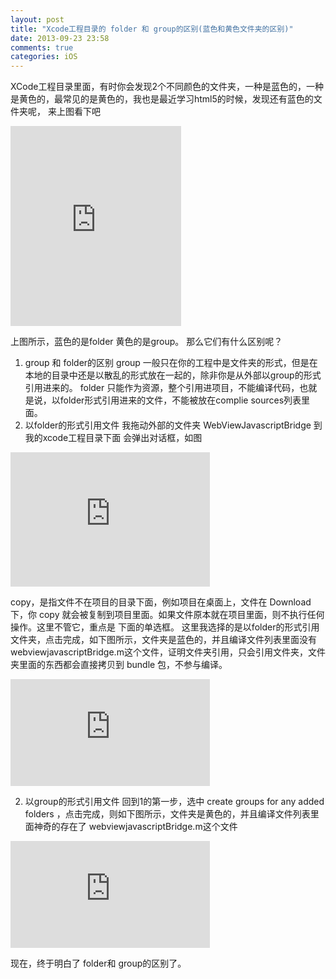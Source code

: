 ```yaml
---
layout: post
title: "Xcode工程目录的 folder 和 group的区别(蓝色和黄色文件夹的区别)"
date: 2013-09-23 23:58
comments: true
categories: iOS
---
```


XCode工程目录里面，有时你会发现2个不同颜色的文件夹，一种是蓝色的，一种是黄色的，最常见的是黄色的，我也是最近学习html5的时候，发现还有蓝色的文件夹呢，
来上图看下吧

<iframe src="https://skydrive.live.com/embed?cid=08A712E639A96BFA&resid=8A712E639A96BFA%21369&authkey=AK4bqqBLJG7H2NU" width="273" height="320" frameborder="0" scrolling="no"></iframe>

 上图所示，蓝色的是folder 黄色的是group。 那么它们有什么区别呢？
1. group 和 folder的区别
group 一般只在你的工程中是文件夹的形式，但是在本地的目录中还是以散乱的形式放在一起的，除非你是从外部以group的形式引用进来的。
folder 只能作为资源，整个引用进项目，不能编译代码，也就是说，以folder形式引用进来的文件，不能被放在complie sources列表里面。
2. 以folder的形式引用文件
我拖动外部的文件夹 WebViewJavascriptBridge 到我的xcode工程目录下面
会弹出对话框，如图

<iframe src="https://skydrive.live.com/embed?cid=08A712E639A96BFA&resid=8A712E639A96BFA%21370&authkey=AHc_zK2PilQffbQ" width="319" height="215" frameborder="0" scrolling="no"></iframe>


copy，是指文件不在项目的目录下面，例如项目在桌面上，文件在 Download 下，你 copy 就会被复制到项目里面。如果文件原本就在项目里面，则不执行任何操作。这里不管它，重点是 下面的单选框。
这里我选择的是以folder的形式引用文件夹，点击完成，如下图所示，文件夹是蓝色的，并且编译文件列表里面没有 webviewjavascriptBridge.m这个文件，证明文件夹引用，只会引用文件夹，文件夹里面的东西都会直接拷贝到 bundle 包，不参与编译。

<iframe src="https://skydrive.live.com/embed?cid=08A712E639A96BFA&resid=8A712E639A96BFA%21389&authkey=AKR8wpWrQd-yG2c" width="319" height="171" frameborder="0" scrolling="no"></iframe>

2. 以group的形式引用文件
回到1的第一步，选中 create groups for any added folders ，点击完成，则如下图所示，文件夹是黄色的，并且编译文件列表里面神奇的存在了 webviewjavascriptBridge.m这个文件


<iframe src="https://skydrive.live.com/embed?cid=08A712E639A96BFA&resid=8A712E639A96BFA%21373&authkey=AE7YJN2Diae_oVs" width="319" height="171" frameborder="0" scrolling="no"></iframe>


现在，终于明白了 folder和 group的区别了。